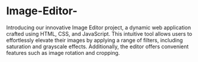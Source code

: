 # Image-Editor-
Introducing our innovative Image Editor project, a dynamic web application crafted using HTML, CSS, and JavaScript. This intuitive tool allows users to effortlessly elevate their images by applying a range of filters, including saturation and grayscale effects. Additionally, the editor offers convenient features such as image rotation and cropping.
